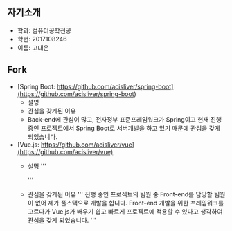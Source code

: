 자기소개
-----
* 학과: 컴퓨터공학전공
* 학번: 2017108246
* 이름: 고대은

Fork
--------
* [Spring Boot: https://github.com/acisliver/spring-boot](https://github.com/acisliver/spring-boot)
  * 설명
  * 관심을 갖게된 이유
  * Back-end에 관심이 많고, 전자정부 표준프레임워크가 Spring이고 현재 진행 중인 프로젝트에서 Spring Boot로 서버개발을 하고 있기 때문에 관심을 갖게 되었습니다.
* [Vue.js: https://github.com/acisliver/vue](https://github.com/acisliver/vue)
  * 설명
    '''
    
    
    '''
  * 관심을 갖게된 이유
    '''
      진행 중인 프로젝트의 팀원 중 Front-end를 담당할 팀원이 없어 제가 풀스택으로 개발을 합니다. Front-end 개발을 위한 프레임워크를 고르다가 Vue.js가 배우기 쉽고 빠르게 프로젝트에 적용할 수 있다고 생각하여 관심을 갖게 되었습니다.
    '''
